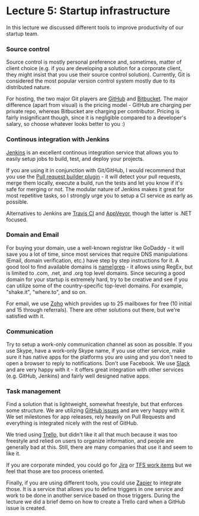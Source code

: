 # Lecture 5: Startup infrastructure
In this lecture we discussed different tools to improve productivity of our startup team.

### Source control
Source control is mostly personal preference and, sometimes, matter of client choice (e.g. if you are developing a solution for a corporate client, they might insist that you use their source control solution). Currently, Git is considered the most popular version control system mostly due to its distributed nature.

For hosting, the two major Git players are [GitHub](https://github.com) and [Bitbucket](https://bitbucket.org). The major difference (apart from visual) is the pricing model - GitHub are charging per private repo, whereas Bitbucket are charging per contributor. Pricing is fairly insignificant though, since it is negligible compared to a developer's salary, so choose whatever looks better to you :)

### Continous integration with Jenkins
[Jenkins](https://jenkins-ci.org) is an excellent continous integration service that allows you to easily setup jobs to build, test, and deploy your projects.

If you are using it in conjunction with Git/GitHub, I would recommend that you use the [Pull request builder plugin](https://wiki.jenkins-ci.org/display/JENKINS/GitHub+pull+request+builder+plugin) - it will detect your pull requests, merge them locally, execute a build, run the tests and let you know if it's safe for merging or not. The modular nature of Jenkins makes it great for most repetitive tasks, so I strongly urge you to setup a CI service as early as possible.

Alternatives to Jenkins are [Travis CI](https://travis-ci.org) and [AppVeyor](http://www.appveyor.com), though the latter is .NET focused.

### Domain and Email
For buying your domain, use a well-known registrar like GoDaddy - it will save you a lot of time, since most services that require DNS manipulations (Email, domain verification, etc.) have step by step instructions for it. A good tool to find available domains is [name|grep](http://namegrep.com) - it allows using RegEx, but is limited to .com, .net, and .org top level domains. Since securing a good domain for your startup is extremely hard, try to be creative and see if you can utilize some of the country-specific top-level domains. For example, "shake.it", "where.to", and so on.

For email, we use [Zoho](https://www.zoho.com) which provides up to 25 mailboxes for free (10 initial and 15 through referrals). There are other solutions out there, but we're satisfied with it.

### Communication
Try to setup a work-only communication channel as soon as possible. If you use Skype, have a work-only Skype name, if you use other service, make sure it has native apps for the platforms you are using and you don't need to open a browser to reply to notifications. Don't use Facebook. We use [Slack](https://slack.com) and are very happy with it - it offers great integration with other services (e.g. GitHub, Jenkins) and fairly well designed native apps.

### Task management
Find a solution that is lightweight, somewhat freestyle, but that enforces some structure. We are utilizing [GitHub issues](https://guides.github.com/features/issues/) and are very happy with it. We set milestones for app releases, rely heavily on Pull Requests and everything is integrated nicely with the rest of GitHub.

We tried using [Trello](https://trello.com), but didn't like it all that much because it was too freestyle and relied on users to organize information, and people are generally bad at this. Still, there are many companies that use it and seem to like it.

If you are corporate minded, you could go for [Jira](https://jira.atlassian.com) or [TFS work items](https://msdn.microsoft.com/en-us/library/ms181236.aspx) but we feel that those are too process oriented.

Finally, if you are using different tools, you could use [Zapier](https://zapier.com) to integrate those. It is a service that allows you to define triggers in one service and work to be done in another service based on those triggers. During the lecture we did a brief demo on how to create a Trello card when a GitHub issue is created.